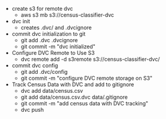 - create s3 for remote dvc
    - aws s3 mb s3://census-classifier-dvc
- dvc init
    - creates .dvc/ and .dvcignore
- commit dvc initialization to git
    - git add .dvc .dvcignore
    - git commit -m "dvc initialized"
- Configure DVC Remote to Use S3
    - dvc remote add -d s3remote s3://census-classifier-dvc/
- commit dvc config
    - git add .dvc/config
    - git commit -m "configure DVC remote storage on S3"
- Track Census Data with DVC and add to gitignore
    - dvc add data/census.csv
    - git add data/census.csv.dvc data/.gitignore
    - git commit -m "add census data with DVC tracking"
    - dvc push
    